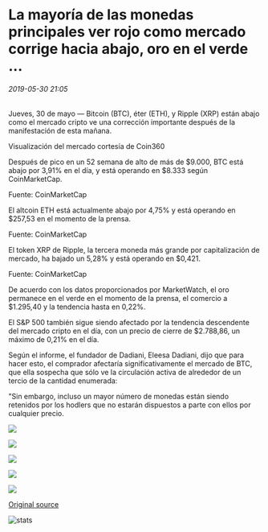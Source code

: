 # La mayoría de las monedas principales ver rojo como mercado corrige hacia abajo, oro en el verde ...

###### 2019-05-30 21:05

Jueves, 30 de mayo — Bitcoin (BTC), éter (ETH), y Ripple (XRP) están abajo como el mercado cripto ve una corrección importante después de la manifestación de esta mañana.

Visualización del mercado cortesía de Coin360

Después de pico en un 52 semana de alto de más de $9.000, BTC está abajo por 3,91% en el día, y está operando en $8.333 según CoinMarketCap.

Fuente: CoinMarketCap

El altcoin ETH está actualmente abajo por 4,75% y está operando en $257,53 en el momento de la prensa.

Fuente: CoinMarketCap

El token XRP de Ripple, la tercera moneda más grande por capitalización de mercado, ha bajado un 5,28% y está operando en $0,421.

Fuente: CoinMarketCap

De acuerdo con los datos proporcionados por MarketWatch, el oro permanece en el verde en el momento de la prensa, el comercio a $1.295,40 y la tendencia hasta en 0,22%.

El S&P 500 también sigue siendo afectado por la tendencia descendente del mercado cripto en el día, con un precio de cierre de $2.788,86, un máximo de 0,21% en el día.

Según el informe, el fundador de Dadiani, Eleesa Dadiani, dijo que para hacer esto, el comprador afectaría significativamente el mercado de BTC, que ella sospecha que sólo ve la circulación activa de alrededor de un tercio de la cantidad enumerada:

"Sin embargo, incluso un mayor número de monedas están siendo retenidos por los hodlers que no estarán dispuestos a parte con ellos por cualquier precio.

![](https://s3.cointelegraph.com/storage/uploads/view/9cb0fd904c12a7d2acc1c7178d612a06.png)

![](https://s3.cointelegraph.com/storage/uploads/view/71e447d7959ddf3c099cd8268a5af725.jpeg)

![](https://s3.cointelegraph.com/storage/uploads/view/037b756082edf1c89fe1dd92d5da806a.jpeg)

![](https://s3.cointelegraph.com/storage/uploads/view/3faf55b4a4c956a5522fd46f544cd015.jpeg)

![](https://s3.cointelegraph.com/storage/uploads/view/c115281de9e772fd92725cb8a0083c91.jpeg)

[Original source](https://cointelegraph.com/news/most-major-coins-see-red-as-market-corrects-downward-gold-in-the-green)

![stats](https://c.statcounter.com/11760860/0/a89fa40b/1/ "stats")